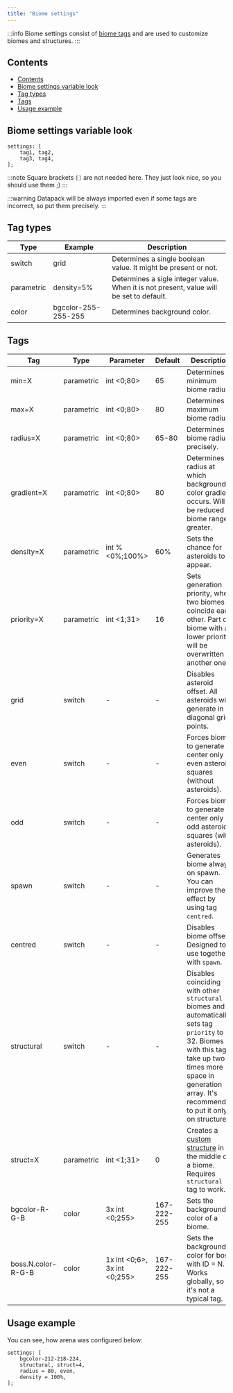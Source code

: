 ```yaml
---
title: "Biome settings"
---
```


:::info
Biome settings consist of [biome tags](#tags) and are used to customize biomes and structures.
:::

## Contents

- [Contents](#contents)
- [Biome settings variable look](#biome-settings-variable-look)
- [Tag types](#tag-types)
- [Tags](#tags)
- [Usage example](#usage-example)

## Biome settings variable look

```text showLineNumbers
settings: [
    tag1, tag2,
    tag3, tag4,
];
```

:::note
Square brackets `[]` are not needed here. They just look nice, so you should use them ;)
:::

:::warning
Datapack will be always imported even if some tags are incorrect, so put them precisely.
:::

## Tag types

| Type       | Example             | Description                                                                             |
| ---------- | ------------------- | --------------------------------------------------------------------------------------- |
| switch     | grid                | Determines a single boolean value. It might be present or not.                          |
| parametric | density=5%          | Determines a sigle integer value. When it is not present, value will be set to default. |
| color      | bgcolor-255-255-255 | Determines background color.                                                            |

## Tags

| Tag                | Type       | Parameter                    | Default     | Description                                                                                                                                                                                                           |
| ------------------ | ---------- | ---------------------------- | ----------- | --------------------------------------------------------------------------------------------------------------------------------------------------------------------------------------------------------------------- |
| min=X              | parametric | int <0;80>                   | 65          | Determines minimum biome radius.                                                                                                                                                                                      |
| max=X              | parametric | int <0;80>                   | 80          | Determines maximum biome radius.                                                                                                                                                                                      |
| radius=X           | parametric | int <0;80>                   | 65-80       | Determines biome radius precisely.                                                                                                                                                                                    |
| gradient=X         | parametric | int <0;80>                   | 80          | Determines radius at which background color gradient occurs. Will be reduced to biome range if greater.                                                                                                               |
| density=X          | parametric | int % <0%;100%>              | 60%         | Sets the chance for asteroids to appear.                                                                                                                                                                              |
| priority=X         | parametric | int <1;31>                   | 16          | Sets generation priority, when two biomes coincide each other. Part of biome with a lower priority will be overwritten by another one.                                                                                |
| grid               | switch     | -                            | -           | Disables asteroid offset. All asteroids will generate in diagonal grid points.                                                                                                                                        |
| even               | switch     | -                            | -           | Forces biome to generate its center only on even asteroid squares (without asteroids).                                                                                                                                |
| odd                | switch     | -                            | -           | Forces biome to generate its center only on odd asteroid squares (with asteroids).                                                                                                                                    |
| spawn              | switch     | -                            | -           | Generates biome always on spawn. You can improve the effect by using tag `centred`.                                                                                                                                   |
| centred            | switch     | -                            | -           | Disables biome offset. Designed to use together with `spawn`.                                                                                                                                                         |
| structural         | switch     | -                            | -           | Disables coinciding with other `structural` biomes and automatically sets tag `priority` to 32. Biomes with this tag take up two times more space in generation array. It's recommended to put it only on structures. |
| struct=X           | parametric | int <1;31>                   | 0           | Creates a [custom structure](../CustomStructures) in the middle of a biome. Requires `structural` tag to work.                                                                                                        |
| bgcolor-R-G-B      | color      | 3x int <0;255>               | 167-222-255 | Sets the background color of a biome.                                                                                                                                                                                 |
| boss.N.color-R-G-B | color      | 1x int <0;6>, 3x int <0;255> | 167-222-255 | Sets the background color for boss with ID = N. Works globally, so it's not a typical tag.                                                                                                                            |

## Usage example

You can see, how arena was configured below:

```text showLineNumbers
settings: [
    bgcolor-212-218-224,
    structural, struct=4,
    radius = 80, even,
    density = 100%,
];
```
